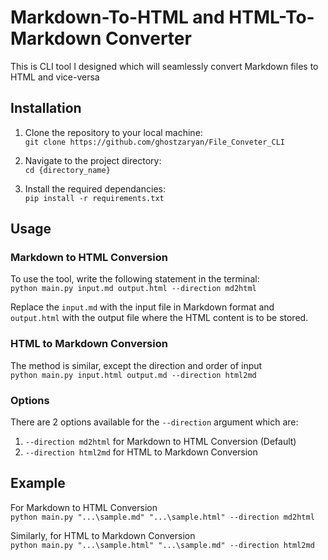 # Markdown-To-HTML and HTML-To-Markdown Converter
This is CLI tool I designed which will seamlessly convert Markdown files to HTML and vice-versa

## Installation
1) Clone the repository to your local machine:\
`git clone https://github.com/ghostzaryan/File_Conveter_CLI`

2) Navigate to the project directory:\
`cd {directory_name}`

3) Install the required dependancies:\
`pip install -r requirements.txt`


## Usage
### Markdown to HTML Conversion
To use the tool, write the following statement in the terminal:\
`python main.py input.md output.html --direction md2html`


Replace the `input.md` with the input file in Markdown format and `output.html` with the output file where the HTML content is to be stored.

### HTML to Markdown Conversion
The method is similar, except the direction and order of input\
`python main.py input.html output.md --direction html2md`


### Options
There are 2 options available for the `--direction` argument which are:
1) `--direction md2html` for Markdown to HTML Conversion (Default)
2) `--direction html2md` for HTML to Markdown Conversion


## Example
For Markdown to HTML Conversion\
`python main.py "...\sample.md" "...\sample.html" --direction md2html`

Similarly, for HTML to Markdown Conversion\
`python main.py "...\sample.html" "...\sample.md" --direction html2md`
